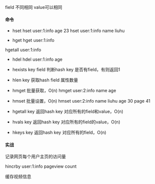 
field 不同相同 value可以相同

#### 命令

- hset
hset user:1:info age 23
hset user:1:info name liuhu

- hget
hget user:1:info

hgetall user:1:info

- hdel
hdel user:1:info age


- hexists key field
判断hash key 是否有field，有则返回1


- hlen key
获取hash field 属性数量


- hmget
批量获取，O(n)
hmget user:2:info name age

- hmset
批量设置，O(n)
hmset user:2:info name liuhu age 30 page 41

- hgetall key
返回hash key 对应所有的field和value，O(n)

- hvals key
返回hash key 对应所有的field的value，O(n)

- hkeys key
返回hash key 对应所有的field，O(n)


#### 实战
记录网页每个用户主页的访问量

hincrby user:1:info pageview count

缓存视频信息
